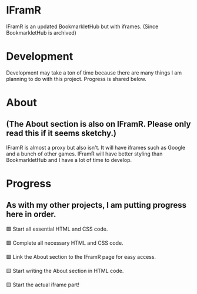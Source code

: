 # IFramR
IFramR is an updated BookmarkletHub but with iframes. (Since BookmarkletHub is archived)
# Development
Development may take a ton of time because there are many things I am planning to do with this project. Progress is shared below.
# About
## (The About section is also on IFramR. Please only read this if it seems sketchy.)

IFramR is almost a proxy but also isn't. It will have iframes such as Google and a bunch of other games. IFramR will have better styling than BookmarkletHub and I have a lot of time to develop.
# Progress
## As with my other projects, I am putting progress here in order.

🟩 Start all essential HTML and CSS code.

🟩 Complete all necessary HTML and CSS code.

🟩 Link the About section to the IFramR page for easy access.

🟨 Start writing the About section in HTML code.

🟨 Start the actual iframe part!
